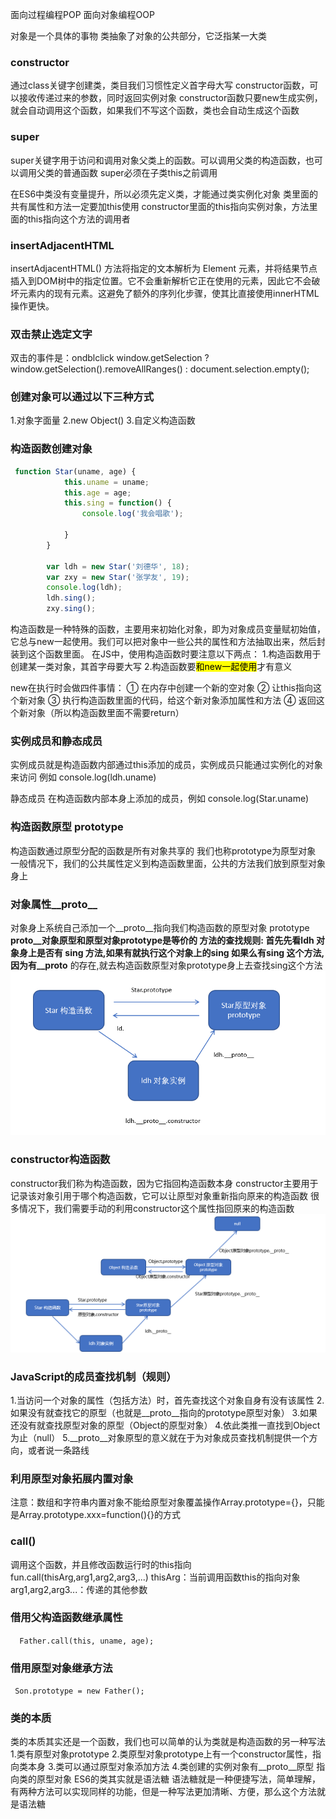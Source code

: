 面向过程编程POP
面向对象编程OOP

对象是一个具体的事物
类抽象了对象的公共部分，它泛指某一大类

### constructor
通过class关键字创建类，类目我们习惯性定义首字母大写
constructor函数，可以接收传递过来的参数，同时返回实例对象
constructor函数只要new生成实例，就会自动调用这个函数，如果我们不写这个函数，类也会自动生成这个函数

### super
super关键字用于访问和调用对象父类上的函数。可以调用父类的构造函数，也可以调用父类的普通函数
super必须在子类this之前调用

在ES6中类没有变量提升，所以必须先定义类，才能通过类实例化对象
类里面的共有属性和方法一定要加this使用
constructor里面的this指向实例对象，方法里面的this指向这个方法的调用者

### insertAdjacentHTML
insertAdjacentHTML() 方法将指定的文本解析为 Element 元素，并将结果节点插入到DOM树中的指定位置。它不会重新解析它正在使用的元素，因此它不会破坏元素内的现有元素。这避免了额外的序列化步骤，使其比直接使用innerHTML操作更快。

### 双击禁止选定文字
双击的事件是：ondblclick
window.getSelection ? window.getSelection().removeAllRanges() : document.selection.empty();

### 创建对象可以通过以下三种方式
1.对象字面量
2.new Object()
3.自定义构造函数

### 构造函数创建对象
```javascript
 function Star(uname, age) {
            this.uname = uname;
            this.age = age;
            this.sing = function() {
                console.log('我会唱歌');

            }
        }

        var ldh = new Star('刘德华', 18);
        var zxy = new Star('张学友', 19);
        console.log(ldh);
        ldh.sing();
        zxy.sing();
```
构造函数是一种特殊的函数，主要用来初始化对象，即为对象成员变量赋初始值，它总与new一起使用。我们可以把对象中一些公共的属性和方法抽取出来，然后封装到这个函数里面。
在JS中，使用构造函数时要注意以下两点：
1.构造函数用于创建某一类对象，其首字母要大写
2.构造函数要<mark>和new一起使用</mark>才有意义

new在执行时会做四件事情：
① 在内存中创建一个新的空对象
② 让this指向这个新对象
③ 执行构造函数里面的代码，给这个新对象添加属性和方法
④ 返回这个新对象（所以构造函数里面不需要return）

### 实例成员和静态成员
实例成员就是构造函数内部通过this添加的成员，实例成员只能通过实例化的对象来访问 例如 console.log(ldh.uname)

静态成员 在构造函数内部本身上添加的成员，例如 console.log(Star.uname)

### 构造函数原型 prototype
构造函数通过原型分配的函数是所有对象共享的
我们也称prototype为原型对象
一般情况下，我们的公共属性定义到构造函数里面，公共的方法我们放到原型对象身上

### 对象属性__proto__
对象身上系统自己添加一个__proto__指向我们构造函数的原型对象 prototype
__proto__对象原型和原型对象prototype是等价的
方法的查找规则: 首先先看ldh 对象身上是否有 sing 方法,如果有就执行这个对象上的sing
如果么有sing 这个方法,因为有__proto__ 的存在,就去构造函数原型对象prototype身上去查找sing这个方法
![prototype](images/prototype.png)

### constructor构造函数
constructor我们称为构造函数，因为它指回构造函数本身
constructor主要用于记录该对象引用于哪个构造函数，它可以让原型对象重新指向原来的构造函数
很多情况下，我们需要手动的利用constructor这个属性指回原来的构造函数
![原型链](images/原型链.png)

### JavaScript的成员查找机制（规则）
1.当访问一个对象的属性（包括方法）时，首先查找这个对象自身有没有该属性
2.如果没有就查找它的原型（也就是__proto__指向的prototype原型对象）
3.如果还没有就查找原型对象的原型（Object的原型对象）
4.依此类推一直找到Object为止（null）
5.__proto__对象原型的意义就在于为对象成员查找机制提供一个方向，或者说一条路线

### 利用原型对象拓展内置对象
注意：数组和字符串内置对象不能给原型对象覆盖操作Array.prototype={}，只能是Array.prototype.xxx=function(){}的方式

### call()
调用这个函数，并且修改函数运行时的this指向
fun.call(thisArg,arg1,arg2,arg3,...)
thisArg：当前调用函数this的指向对象
arg1,arg2,arg3...：传递的其他参数

### 借用父构造函数继承属性
```  Father.call(this, uname, age);```

### 借用原型对象继承方法
``` Son.prototype = new Father();```

### 类的本质
类的本质其实还是一个函数，我们也可以简单的认为类就是构造函数的另一种写法
1.类有原型对象prototype
2.类原型对象prototype上有一个constructor属性，指向类本身
3.类可以通过原型对象添加方法
4.类创建的实例对象有__proto__原型 指向类的原型对象
ES6的类其实就是语法糖
语法糖就是一种便捷写法，简单理解，有两种方法可以实现同样的功能，但是一种写法更加清晰、方便，那么这个方法就是语法糖

